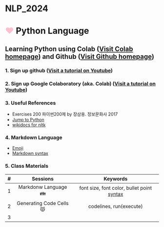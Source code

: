 # NLP_2024
# <font color = 'pink'> ♥️</font> **Python Language**

## **Learning Python** using **Colab** ([Visit Colab homepage](https://colab.research.google.com/?hl=ko)) and **Github** ([Visit Github homepage](https://github.com/))

### **1. Sign up github** ([Visit a tutorial on Youtube](https://www.youtube.com/watch?v=c-NikCpec7U))

### **2. Sign up Google Colaboratory** (aka. Colab) ([Visit a tutorial on Youtube](https://www.youtube.com/watch?v=2X_EU18OeYM))

### **3. Useful References**
- Exercises 200 파이썬200제 by 장삼용. 정보문화사 2017
- [Jump to Python](https://wikidocs.net/book/1)
- [wikidocs for nltk](https://wikidocs.net/21667)

### **4. Markdown Language**
- [Emoji](https://gist.github.com/rxaviers/7360908)
- [Markdown syntax](https://www.markdownguide.org/basic-syntax/)

### **5. Class Materials**
| # | Sessions | Keywords |
|:--:|:--:|:--:|
| 1 | Markdonw Language 👪 |font size, font color, bullet point [syntax](https://github.com/ms624atyale/NLP_2024/blob/main/0_MarkDown4README_md.ipynb) |
| 2 | Generating Code Cells 😾 | codelines, run(execute) |
| 3 | 
